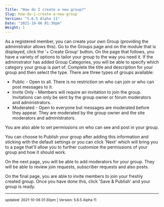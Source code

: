 ```yaml
---
Title: "How do I create a new group?"
Slug: how-do-i-create-a-new-group
Version: "5.6.5 Alpha 11"
Date: "2021-10-06 01:30pm"
Weight: 1
---
```


<p>As a registered member, you can create your own Group (providing the administrator allows this). Go to the Groups page and on the module that is displayed, click the '+ Create Group' button. On the page that follows, you have a variety of options to tailor your group to the way you need it. If the administrator has added Group Categories, you will be able to specify which category your group is part of. Complete the title and description for your group and then select the type. There are three types of groups available:</p>
<div class="restore"><ul>
<li>Public - Open to all. There is no restriction on who can join or who can post messages to it.</li>
<li>Invite Only - Members will require an invitation to join the group. Invitations can only be sent by the group owner or forum moderators and administrators.</li>
<li>Moderated - Open to everyone but messages are moderated before they appear. They are moderated by the group owner and the site moderators and administrators.</li>
</ul></div>
<p>You are also able to set permissions on who can see and post in your group.</p>
<p>You can choose to Publish your group after adding this information and sticking with the default settings or you can click 'Next' which will bring you to a page that'll allow you to further customize the permissions of your group and how it should work.</p>
<p>On the next page, you will be able to add moderators for your group. They will be able to review join requests, subscriber requests and also posts.</p>
<p>On the final page, you are able to invite members to join your freshly created group. Once you have done this, click 'Save & Publish' and your group is ready.</p>

<hr>
<small>
updated: 2021-10-06 01:30pm | Version: 5.6.5 Alpha 11
</small>